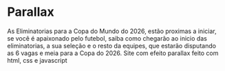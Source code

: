 # Parallax
As Eliminatorias para a Copa do Mundo do 2026, estão proximas a iniciar,
se você é apaixonado pelo futebol, saiba como chegarão ao inicio das eliminatorias, a sua seleção e o resto da equipes,
que estarão disputando as 6 vagas e meia para a Copa do 2026.
Site com efeito parallax feito com html, css e javascript
